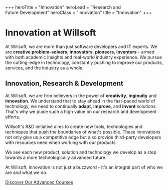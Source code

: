 +++
heroTitle = "Innovation"
heroLead = "Research and <br>Future Development"
heroClass = "innovation"
title = "Innovation"
+++

<h1 class="willsoft">Innovation at Willso<span>ft</span></h1>
<p>
At Willsoft, we are more than just software developers and IT experts.
We are <b>creative problem-solvers</b>, <b>innovators</b>, <b>pioneers</b>, <b>inventors</b> - armed with both academic insights and real-world industry experience.
We pursue the cutting-edge in technology, constantly pushing to improve our products, services, and the industry as a whole.
</p>
<h2>Innovation, Research &amp; Development</h2>
<p>
At Willsoft, we are firm believers in the power of <b>creativity</b>, <b>inginuity</b> and <b>innovation</b>.
We understand that to stay ahead in the fast-paced world of technology, we need to continually <b>adapt</b>, <b>improve</b>, and <b>invent</b> solutions.
That's why we place such a high value on our research and development efforts.
</p>
<p>
Willsoft's R&amp;D initiative aims to create new tools, technologies and techniques that push the boundaries of what's possible.
These innovations not only give us a competitive edge but also provide third-party developers with resources need when working with our products.
</p>
<p>
We see each new product, solution and technology we develop as a step towards a more technologically advanced future.
</p>
<p>
At Willsoft, innovation is not just a buzzword - it's an integral part of who we are and what we do.
</p>

<div class="fg-white mt10">
    <a class="btn btn-blue btn-lg pulse" href="/courses/">Discover Our Advanced Courses</a>
</div>
